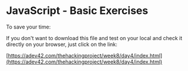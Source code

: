 # JavaScript - Basic Exercises

To save your time: 

If you don't want to download this file and test on your local and check it directly on your browser, just click on the link:

[https://adev42.com/thehackingproject/week8/day4/index.html](https://adev42.com/thehackingproject/week8/day4/index.html)